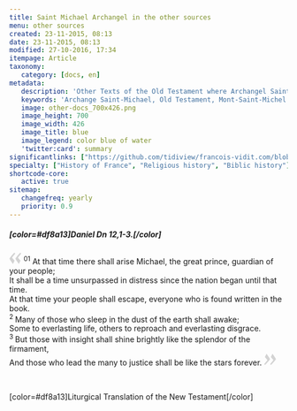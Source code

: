 ```yaml
---
title: Saint Michael Archangel in the other sources
menu: other sources
created: 23-11-2015, 08:13
date: 23-11-2015, 08:13
modified: 27-10-2016, 17:34
itempage: Article
taxonomy:
   category: [docs, en]
metadata:
   description: 'Other Texts of the Old Testament where Archangel Saint-Michael appears'
   keywords: 'Archange Saint-Michael, Old Testament, Mont-Saint-Michel'
   image: other-docs_700x426.png
   image_height: 700
   image_width: 426
   image_title: blue
   image_legend: color blue of water
   'twitter:card': summary
significantlinks: ["https://github.com/tidiview/francois-vidit.com/blob/develop/user/sites/docs/pages/01.reference/04.mont-saint-michel/01.arch-michel/03.autre-docs/docs.en.md"]
specialty: ["History of France", "Religious history", "Biblic history"]
shortcode-core:
   active: true
sitemap:
   changefreq: yearly
   priority: 0.9
---
```


##### [color=#df8a13]Daniel Dn 12,1-3.[/color]

<span><svg xmlns="http://www.w3.org/2000/svg" version="1" width="22px" height="22px" viewBox="0 0 78 78" fill="lightgrey" opacity="1"><path d="M76.5 9.0009L57.0898 32.605c-.88226 1.10283-.88226 1.54397-.88226 1.76454 0 1.10286 1.76455 3.30857 2.8674 4.632l13.0167 14.99877L61.50123 74.9545 50.4727 59.51456c-2.87047-3.97028-10.80793-15.88413-10.80793-19.19267 0-1.76458.6617-2.4263 6.6171-9.7051C60.8395 12.74754 63.04522 10.98297 70.98575 3.0455L76.5 9.00092zm-38.16172 0L18.9281 32.605c-.88228 1.10283-.88228 1.54397-.88228 1.76454 0 1.10286 1.76457 3.30857 2.86742 4.632L33.92688 54.0003 23.3395 74.9545 12.30793 59.51456C9.44053 55.54428 1.5 43.63043 1.5 40.3219c0-1.76458.6617-2.4263 6.6171-9.7051C22.67475 12.74754 24.88043 10.98297 32.82097 3.0455l5.51732 5.9554z"/></svg></span>
<sup>01</sup> At that time there shall arise Michael, the great prince, guardian of your people;  
It shall be a time unsurpassed in distress since the nation began until that time.  
At that time your people shall escape, everyone who is found written in the book.  
<sup>2 </sup>Many of those who sleep in the dust of the earth shall awake;  
Some to everlasting life, others to reproach and everlasting disgrace.  
<sup>3 </sup>But those with insight shall shine brightly like the splendor of the firmament,  
And those who lead the many to justice shall be like the stars forever. <span><svg xmlns="http://www.w3.org/2000/svg" version="1" width="22px" height="22px" viewBox="0 0 78 78" fill="lightgrey" opacity="1"><path d="M1.5 68.9991L20.9102 45.395c.88226-1.10283.88226-1.54397.88226-1.76454 0-1.10286-1.76455-3.30857-2.8674-4.632L5.90836 23.9997 16.49877 3.0455 27.5273 18.48544c2.87047 3.97028 10.80793 15.88413 10.80793 19.19267 0 1.76458-.6617 2.4263-6.6171 9.7051C17.1605 65.25246 14.95478 67.01703 7.01425 74.9545L1.5 68.99908zm38.16172 0L59.0719 45.395c.88228-1.10283.88228-1.54397.88228-1.76454 0-1.10286-1.76457-3.30857-2.86742-4.632L44.07312 23.9997 54.6605 3.0455l11.03157 15.43992C68.55947 22.45572 76.5 34.36957 76.5 37.6781c0 1.76458-.6617 2.4263-6.6171 9.7051C55.32526 65.25246 53.11957 67.01703 45.17904 74.9545l-5.51732-5.9554z"/></svg></span>  

<br>

[color=#df8a13]Liturgical Translation of the New Testament[/color]
